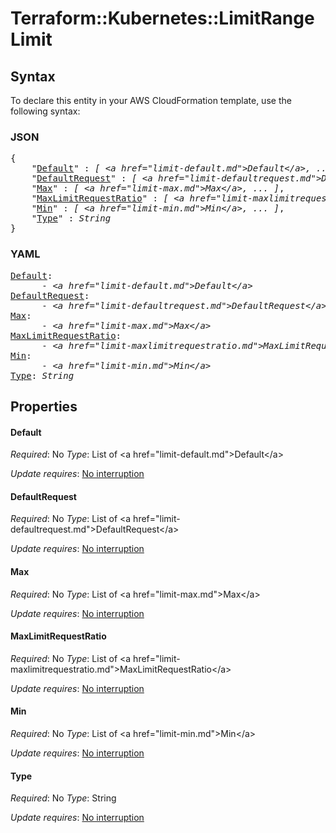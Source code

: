# Terraform::Kubernetes::LimitRange Limit

## Syntax

To declare this entity in your AWS CloudFormation template, use the following syntax:

### JSON

<pre>
{
    "<a href="#default" title="Default">Default</a>" : <i>[ &lt;a href=&#34;limit-default.md&#34;&gt;Default&lt;/a&gt;, ... ]</i>,
    "<a href="#defaultrequest" title="DefaultRequest">DefaultRequest</a>" : <i>[ &lt;a href=&#34;limit-defaultrequest.md&#34;&gt;DefaultRequest&lt;/a&gt;, ... ]</i>,
    "<a href="#max" title="Max">Max</a>" : <i>[ &lt;a href=&#34;limit-max.md&#34;&gt;Max&lt;/a&gt;, ... ]</i>,
    "<a href="#maxlimitrequestratio" title="MaxLimitRequestRatio">MaxLimitRequestRatio</a>" : <i>[ &lt;a href=&#34;limit-maxlimitrequestratio.md&#34;&gt;MaxLimitRequestRatio&lt;/a&gt;, ... ]</i>,
    "<a href="#min" title="Min">Min</a>" : <i>[ &lt;a href=&#34;limit-min.md&#34;&gt;Min&lt;/a&gt;, ... ]</i>,
    "<a href="#type" title="Type">Type</a>" : <i>String</i>
}
</pre>

### YAML

<pre>
<a href="#default" title="Default">Default</a>: <i>
      - &lt;a href=&#34;limit-default.md&#34;&gt;Default&lt;/a&gt;</i>
<a href="#defaultrequest" title="DefaultRequest">DefaultRequest</a>: <i>
      - &lt;a href=&#34;limit-defaultrequest.md&#34;&gt;DefaultRequest&lt;/a&gt;</i>
<a href="#max" title="Max">Max</a>: <i>
      - &lt;a href=&#34;limit-max.md&#34;&gt;Max&lt;/a&gt;</i>
<a href="#maxlimitrequestratio" title="MaxLimitRequestRatio">MaxLimitRequestRatio</a>: <i>
      - &lt;a href=&#34;limit-maxlimitrequestratio.md&#34;&gt;MaxLimitRequestRatio&lt;/a&gt;</i>
<a href="#min" title="Min">Min</a>: <i>
      - &lt;a href=&#34;limit-min.md&#34;&gt;Min&lt;/a&gt;</i>
<a href="#type" title="Type">Type</a>: <i>String</i>
</pre>

## Properties

#### Default

_Required_: No
_Type_: List of &lt;a href=&#34;limit-default.md&#34;&gt;Default&lt;/a&gt;

_Update requires_: [No interruption](https://docs.aws.amazon.com/AWSCloudFormation/latest/UserGuide/using-cfn-updating-stacks-update-behaviors.html#update-no-interrupt)

#### DefaultRequest

_Required_: No
_Type_: List of &lt;a href=&#34;limit-defaultrequest.md&#34;&gt;DefaultRequest&lt;/a&gt;

_Update requires_: [No interruption](https://docs.aws.amazon.com/AWSCloudFormation/latest/UserGuide/using-cfn-updating-stacks-update-behaviors.html#update-no-interrupt)

#### Max

_Required_: No
_Type_: List of &lt;a href=&#34;limit-max.md&#34;&gt;Max&lt;/a&gt;

_Update requires_: [No interruption](https://docs.aws.amazon.com/AWSCloudFormation/latest/UserGuide/using-cfn-updating-stacks-update-behaviors.html#update-no-interrupt)

#### MaxLimitRequestRatio

_Required_: No
_Type_: List of &lt;a href=&#34;limit-maxlimitrequestratio.md&#34;&gt;MaxLimitRequestRatio&lt;/a&gt;

_Update requires_: [No interruption](https://docs.aws.amazon.com/AWSCloudFormation/latest/UserGuide/using-cfn-updating-stacks-update-behaviors.html#update-no-interrupt)

#### Min

_Required_: No
_Type_: List of &lt;a href=&#34;limit-min.md&#34;&gt;Min&lt;/a&gt;

_Update requires_: [No interruption](https://docs.aws.amazon.com/AWSCloudFormation/latest/UserGuide/using-cfn-updating-stacks-update-behaviors.html#update-no-interrupt)

#### Type

_Required_: No
_Type_: String

_Update requires_: [No interruption](https://docs.aws.amazon.com/AWSCloudFormation/latest/UserGuide/using-cfn-updating-stacks-update-behaviors.html#update-no-interrupt)

